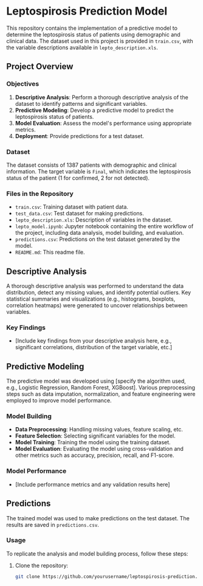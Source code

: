 # Leptospirosis Prediction Model

This repository contains the implementation of a predictive model to determine the leptospirosis status of patients using demographic and clinical data. The dataset used in this project is provided in `train.csv`, with the variable descriptions available in `lepto_description.xls`.

## Project Overview

### Objectives
1. **Descriptive Analysis**: Perform a thorough descriptive analysis of the dataset to identify patterns and significant variables.
2. **Predictive Modeling**: Develop a predictive model to predict the leptospirosis status of patients.
3. **Model Evaluation**: Assess the model's performance using appropriate metrics.
4. **Deployment**: Provide predictions for a test dataset.

### Dataset
The dataset consists of 1387 patients with demographic and clinical information. The target variable is `Final`, which indicates the leptospirosis status of the patient (1 for confirmed, 2 for not detected).

### Files in the Repository
- `train.csv`: Training dataset with patient data.
- `test_data.csv`: Test dataset for making predictions.
- `lepto_description.xls`: Description of variables in the dataset.
- `lepto_model.ipynb`: Jupyter notebook containing the entire workflow of the project, including data analysis, model building, and evaluation.
- `predictions.csv`: Predictions on the test dataset generated by the model.
- `README.md`: This readme file.

## Descriptive Analysis
A thorough descriptive analysis was performed to understand the data distribution, detect any missing values, and identify potential outliers. Key statistical summaries and visualizations (e.g., histograms, boxplots, correlation heatmaps) were generated to uncover relationships between variables.

### Key Findings
- [Include key findings from your descriptive analysis here, e.g., significant correlations, distribution of the target variable, etc.]

## Predictive Modeling
The predictive model was developed using [specify the algorithm used, e.g., Logistic Regression, Random Forest, XGBoost]. Various preprocessing steps such as data imputation, normalization, and feature engineering were employed to improve model performance.

### Model Building
- **Data Preprocessing**: Handling missing values, feature scaling, etc.
- **Feature Selection**: Selecting significant variables for the model.
- **Model Training**: Training the model using the training dataset.
- **Model Evaluation**: Evaluating the model using cross-validation and other metrics such as accuracy, precision, recall, and F1-score.

### Model Performance
- [Include performance metrics and any validation results here]

## Predictions
The trained model was used to make predictions on the test dataset. The results are saved in `predictions.csv`.

### Usage
To replicate the analysis and model building process, follow these steps:
1. Clone the repository: 
   ```sh
   git clone https://github.com/yourusername/leptospirosis-prediction.git
